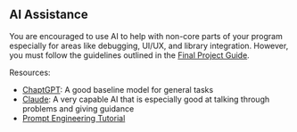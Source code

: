 ## AI Assistance

You are encouraged to use AI to help with non-core parts of your program especially for areas like debugging, UI/UX, and library integration. However, you must follow the guidelines outlined in the [Final Project Guide](./final-project-guide.md).

Resources:

- [ChaptGPT](https://chaptgpt.com/): A good baseline model for general tasks
- [Claude](https://claude.ai/): A very capable AI that is especially good at talking through problems and giving guidance
- [Prompt Engineering Tutorial](./prompt-engineering.md)

